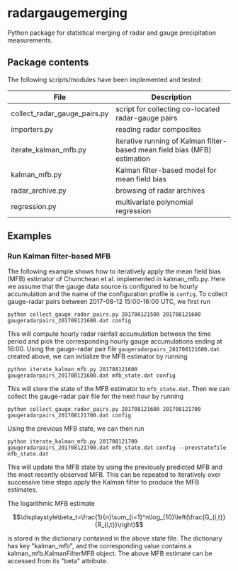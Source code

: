 # radargaugemerging
Python package for statistical merging of radar and gauge precipitation measurements.

## Package contents

The following scripts/modules have been implemented and tested:

| File                            | Description                                                               |
|---------------------------------|---------------------------------------------------------------------------|
| collect_radar_gauge_pairs.py    | script for collecting co-located radar-gauge pairs                        |
| importers.py                    | reading radar composites                                                  |
| iterate_kalman_mfb.py           | iterative running of Kalman filter-based mean field bias (MFB) estimation |
| kalman_mfb.py                   | Kalman filter-based model for mean field bias                             |
| radar_archive.py                | browsing of radar archives                                                |
| regression.py                   | multivariate polynomial regression                                        |

## Examples

### Run Kalman filter-based MFB

The following example shows how to iteratively apply the mean field bias (MFB) estimator of Chumchean et al. implemented in kalman_mfb.py. Here we assume that the gauge data source is configured to be hourly accumulation and the name of the configuration profile is `config`. To collect gauge-radar pairs between 2017-08-12 15:00-16:00 UTC, we first run

    python collect_gauge_radar_pairs.py 201708121500 201708121600 gaugeradarpairs_201708121600.dat config

This will compute hourly radar rainfall accumulation between the time period and pick the corresponding hourly gauge accumulations ending at 16:00. Using the gauge-radar pair file `gaugeradarpairs_201708121600.dat` created above, we can initialize the MFB estimator by running

    python iterate_kalman_mfb.py 201708121600 gaugeradarpairs_201708121600.dat mfb_state.dat config

This will store the state of the MFB estimator to `mfb_state.dat`. Then we can collect the gauge-radar pair file for the next hour by running

    python collect_gauge_radar_pairs.py 201708121600 201708121700 gaugeradarpairs_201708121700.dat config

Using the previous MFB state, we can then run

    python iterate_kalman_mfb.py 201708121700 gaugeradarpairs_201708121700.dat mfb_state.dat config --prevstatefile mfb_state.dat

This will update the MFB state by using the previously predicted MFB and the most recently observed MFB. This can be repeated to iteratively over successive time steps apply the Kalman filter to produce the MFB estimates.

The logarithmic MFB estimate

$$\displaystyle\beta_t=\frac{1}{n}\sum_{i=1}^n\log_{10}\left(\frac{G_{i,t}}{R_{i,t}}\right)$$

is stored in the dictionary contained in the above state file. The dictionary has key "kalman_mfb", and the corresponding value contains a kalman_mfb.KalmanFilterMFB object. The above MFB estimate can be accessed from its "beta" attribute.